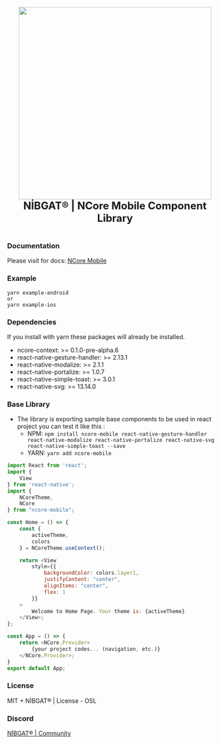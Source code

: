 <p align="center">
    <img
        width="450"
        height="450"
        src="https://ncore.nibgat.space/assets/images/darklogo.png"
    />
    <br/>
    <span style="font-size: 24px; font-weight: bold; text-align: center; width: 100%;">NİBGAT® | NCore Mobile Component Library</span>
    <br/>
    <br/>
</p>

### Documentation

Please visit for docs: [NCore Mobile](https://ncore.nibgat.space/mobile)

### Example

```
yarn example-android
or
yarn example-ios
```

### Dependencies

If you install with yarn these packages will already be installed.

- ncore-context: >= 0.1.0-pre-alpha.6
- react-native-gesture-handler: >= 2.13.1
- react-native-modalize: >= 2.1.1
- react-native-portalize: >= 1.0.7
- react-native-simple-toast: >= 3.0.1
- react-native-svg: >= 13.14.0

### Base Library

-   The library is exporting sample base components to be used in react project you can test it like this :
    -   NPM: `npm install ncore-mobile react-native-gesture-handler react-native-modalize react-native-portalize react-native-svg react-native-simple-toast --save`
    -   YARN: `yarn add ncore-mobile`

```js
import React from 'react';
import {
    View
} from 'react-native';
import {
    NCoreTheme,
    NCore
} from "ncore-mobile";

const Home = () => {
    const {
        activeTheme,
        colors
    } = NCoreTheme.useContext();

    return <View
        style={{
            backgroundColor: colors.layer1,
            justifyContent: "center",
            alignItems: "center",
            flex: 1
        }}
    >
        Welcome to Home Page. Your theme is: {activeTheme}
    </View>;
};

const App = () => {
    return <NCore.Provider>
        {your project codes... (navigation, etc.)}
    </NCore.Provider>;
}
export default App;
```

### License

MIT + NİBGAT® | License - OSL

### Discord

<a href="https://discord.gg/fMgVPZknuM">NİBGAT® | Community</a>
